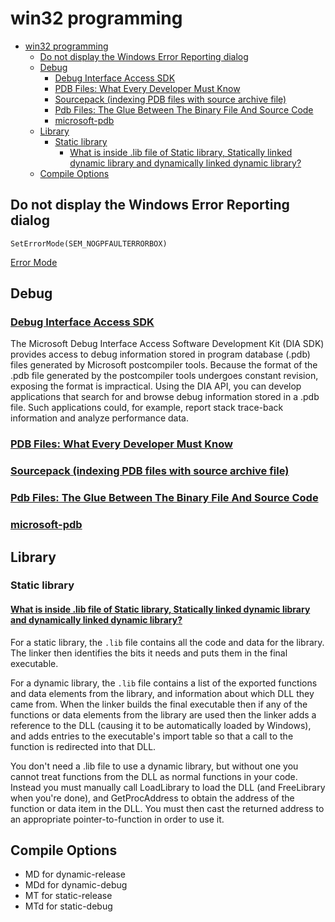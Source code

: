 # win32 programming

- [win32 programming](#win32-programming)
  - [Do not display the Windows Error Reporting dialog](#do-not-display-the-windows-error-reporting-dialog)
  - [Debug](#debug)
    - [Debug Interface Access SDK](#debug-interface-access-sdk)
    - [PDB Files: What Every Developer Must Know](#pdb-files-what-every-developer-must-know)
    - [Sourcepack (indexing PDB files with source archive file)](#sourcepack-indexing-pdb-files-with-source-archive-file)
    - [Pdb Files: The Glue Between The Binary File And Source Code](#pdb-files-the-glue-between-the-binary-file-and-source-code)
    - [microsoft-pdb](#microsoft-pdb)
  - [Library](#library)
    - [Static library](#static-library)
      - [What is inside .lib file of Static library, Statically linked dynamic library and dynamically linked dynamic library?](#what-is-inside-lib-file-of-static-library-statically-linked-dynamic-library-and-dynamically-linked-dynamic-library)
  - [Compile Options](#compile-options)

## Do not display the Windows Error Reporting dialog

    SetErrorMode(SEM_NOGPFAULTERRORBOX)

[Error Mode](https://docs.microsoft.com/en-us/windows/win32/debug/error-mode?redirectedfrom=MSDN)

## Debug

### [Debug Interface Access SDK](https://docs.microsoft.com/en-us/visualstudio/debugger/debug-interface-access/debug-interface-access-sdk?view=vs-2019)

The Microsoft Debug Interface Access Software Development Kit (DIA SDK) provides access to debug information stored in program database (.pdb) files generated by Microsoft postcompiler tools. Because the format of the .pdb file generated by the postcompiler tools undergoes constant revision, exposing the format is impractical. Using the DIA API, you can develop applications that search for and browse debug information stored in a .pdb file. Such applications could, for example, report stack trace-back information and analyze performance data.

### [PDB Files: What Every Developer Must Know](https://www.wintellect.com/pdb-files-what-every-developer-must-know/)

### [Sourcepack (indexing PDB files with source archive file)](https://www.codeproject.com/Articles/245824/Sourcepack-indexing-PDB-files-with-source-archive)

### [Pdb Files: The Glue Between The Binary File And Source Code](https://vineelkovvuri.com/posts/pdb-files-the-glue-between-the-binary-file-and-source-code/)

### [microsoft-pdb](https://github.com/Microsoft/microsoft-pdb)

## Library

### Static library

#### [What is inside .lib file of Static library, Statically linked dynamic library and dynamically linked dynamic library?](https://stackoverflow.com/questions/3250467/what-is-inside-lib-file-of-static-library-statically-linked-dynamic-library-an)

For a static library, the `.lib` file contains all the code and data for the library. The linker then identifies the bits it needs and puts them in the final executable.

For a dynamic library, the `.lib` file contains a list of the exported functions and data elements from the library, and information about which DLL they came from. When the linker builds the final executable then if any of the functions or data elements from the library are used then the linker adds a reference to the DLL (causing it to be automatically loaded by Windows), and adds entries to the executable's import table so that a call to the function is redirected into that DLL.

You don't need a .lib file to use a dynamic library, but without one you cannot treat functions from the DLL as normal functions in your code. Instead you must manually call LoadLibrary to load the DLL (and FreeLibrary when you're done), and GetProcAddress to obtain the address of the function or data item in the DLL. You must then cast the returned address to an appropriate pointer-to-function in order to use it.

## Compile Options

- MD for dynamic-release
- MDd for dynamic-debug
- MT for static-release
- MTd for static-debug




